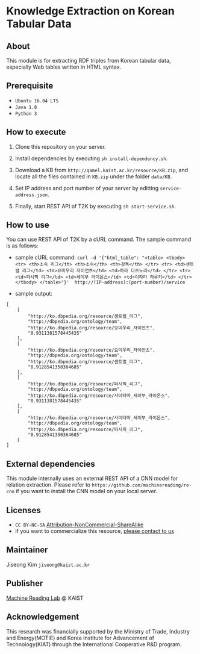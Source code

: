 # Knowledge Extraction on Korean Tabular Data

## About

This module is for extracting RDF triples from Korean tabular data, especially Web tables written in HTML syntax.

## Prerequisite

* `Ubuntu 16.04 LTS`
* `Java 1.8`
* `Python 3`

## How to execute

1. Clone this repository on your server.

2. Install dependencies by executing `sh install-dependency.sh`.

3. Download a KB from `http://qamel.kaist.ac.kr/resource/KB.zip`, and locate all the files contained in `KB.zip` under the folder `data/KB`.

4. Set IP address and port number of your server by editting `service-address.json`.

5. Finally, start REST API of T2K by executing `sh start-service.sh`.

## How to use

You can use REST API of T2K by a cURL command. The sample command is as follows:

- sample cURL command: `curl -d '{"html_table": "<table> <tbody> <tr> <th>소속 리그</th> <th>소속</th> <th>감독</th> </tr> <tr> <td>센트럴 리그</td> <td>요미우리 자이언츠</td> <td>하라 다쓰노리</td> </tr> <tr> <td>퍼시픽 리그</td> <td>세이부 라이온스</td> <td>이하라 하루키</td> </tr> </tbody> </table>"}'  http://(IP-address):(port-number)/service`

- sample output: 
```
[
    [
        "http://ko.dbpedia.org/resource/센트럴_리그",
        "http://dbpedia.org/ontology/team",
        "http://ko.dbpedia.org/resource/요미우리_자이언츠",
        "0.9311381578445435"
    ],
    [
        "http://ko.dbpedia.org/resource/요미우리_자이언츠",
        "http://dbpedia.org/ontology/team",
        "http://ko.dbpedia.org/resource/센트럴_리그",
        "0.9128541350364685"
    ],
    [
        "http://ko.dbpedia.org/resource/퍼시픽_리그",
        "http://dbpedia.org/ontology/team",
        "http://ko.dbpedia.org/resource/사이타마_세이부_라이온스",
        "0.9311381578445435"
    ],
    [
        "http://ko.dbpedia.org/resource/사이타마_세이부_라이온스",
        "http://dbpedia.org/ontology/team",
        "http://ko.dbpedia.org/resource/퍼시픽_리그",
        "0.9128541350364685"
    ]
]
```

## External dependencies
This module internally uses an external REST API of a CNN model for relation extraction. Please refer to `https://github.com/machinereading/re-cnn` if you want to install the CNN model on your local server.

## Licenses
* `CC BY-NC-SA` [Attribution-NonCommercial-ShareAlike](https://creativecommons.org/licenses/by-nc-sa/2.0/)
* If you want to commercialize this resource, [please contact to us](http://mrlab.kaist.ac.kr/contact)

## Maintainer
Jiseong Kim `jiseong@kaist.ac.kr`

## Publisher
[Machine Reading Lab](http://mrlab.kaist.ac.kr/) @ KAIST

## Acknowledgement
This research was financially supported by the Ministry of Trade, Industry and Energy(MOTIE) and Korea Institute for Advancement of Technology(KIAT) through the International Cooperative R&D program.